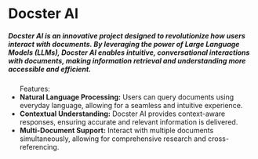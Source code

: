 # Docster AI
<h5>Docster AI is an innovative project designed to revolutionize how users interact with documents. By leveraging the power of Large Language Models (LLMs), Docster AI enables intuitive, conversational interactions with documents, making information retrieval and understanding more accessible and efficient.</h5>
<ul>
  <label>Features:</label>
  <li><strong>Natural Language Processing:</strong> Users can query documents using everyday language, allowing for a seamless and intuitive experience.</li>
  <li><strong>Contextual Understanding:</strong> Docster AI provides context-aware responses, ensuring accurate and relevant information is delivered.</li>
  <li><strong>Multi-Document Support:</strong> Interact with multiple documents simultaneously, allowing for comprehensive research and cross-referencing.</li>
</ul>
